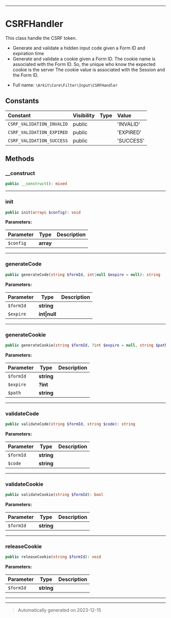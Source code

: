 ***

# CSRFHandler

This class handle the CSRF token.

- Generate and validate a hidden input code given a Form ID and expiration time
- Generate and validate a cookie given a Form ID.
   The cookie name is associated with the Form ID. So, the unique who know the expected cookie is the server
   The cookie value is associated with the Session and the Form ID.

* Full name: `\Arkit\Core\Filter\Input\CSRFHandler`


## Constants

| Constant | Visibility | Type | Value |
|:---------|:-----------|:-----|:------|
|`CSRF_VALIDATION_INVALID`|public| |&#039;INVALID&#039;|
|`CSRF_VALIDATION_EXPIRED`|public| |&#039;EXPIRED&#039;|
|`CSRF_VALIDATION_SUCCESS`|public| |&#039;SUCCESS&#039;|


## Methods


### __construct



```php
public __construct(): mixed
```












***

### init



```php
public init(array& $config): void
```








**Parameters:**

| Parameter | Type | Description |
|-----------|------|-------------|
| `$config` | **array** |  |





***

### generateCode



```php
public generateCode(string $formId, int|null $expire = null): string
```








**Parameters:**

| Parameter | Type | Description |
|-----------|------|-------------|
| `$formId` | **string** |  |
| `$expire` | **int&#124;null** |  |





***

### generateCookie



```php
public generateCookie(string $formId, ?int $expire = null, string $path = &#039;/&#039;): void
```








**Parameters:**

| Parameter | Type | Description |
|-----------|------|-------------|
| `$formId` | **string** |  |
| `$expire` | **?int** |  |
| `$path` | **string** |  |





***

### validateCode



```php
public validateCode(string $formId, string $code): string
```








**Parameters:**

| Parameter | Type | Description |
|-----------|------|-------------|
| `$formId` | **string** |  |
| `$code` | **string** |  |





***

### validateCookie



```php
public validateCookie(string $formId): bool
```








**Parameters:**

| Parameter | Type | Description |
|-----------|------|-------------|
| `$formId` | **string** |  |





***

### releaseCookie



```php
public releaseCookie(string $formId): void
```








**Parameters:**

| Parameter | Type | Description |
|-----------|------|-------------|
| `$formId` | **string** |  |





***


***
> Automatically generated on 2023-12-15
